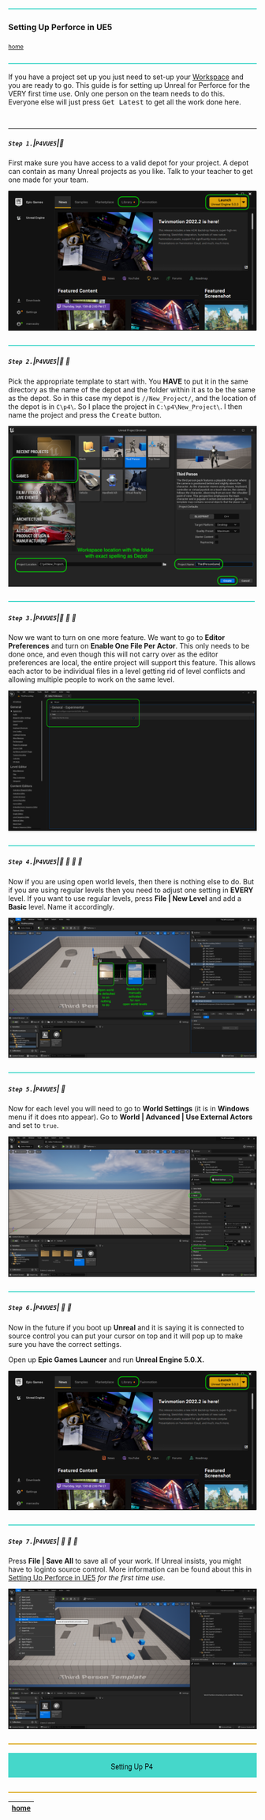 ![](../images/line3.png)

### Setting Up Perforce in UE5

<sub>[home](../README.md#user-content-p4v)</sub>

![](../images/line3.png)

If you have a project set up you just need to set-up your [Workspace](https://github.com/maubanel/p4v-unreal/blob/main/workspaces/README.md#user-content-workspaces-in-p4v) and you are ready to go.  This guide is for setting up Unreal for Perforce for the VERY first time use. Only one person on the team needs to do this.  Everyone else will just press <kbd>Get Latest</kbd> to get all the work done here.

<br>

---


##### `Step 1.`\|`P4VUE5`|:small_blue_diamond:

First make sure you have access to a valid depot for your project.  A depot can contain as many Unreal projects as you like.  Talk to your teacher to get one made for your team.

![alt text](images/runUnrealEngine.png)

![](../images/line2.png)

##### `Step 2.`\|`P4VUE5`|:small_blue_diamond: :small_blue_diamond: 

Pick the appropriate template to start with.  You **HAVE** to put it in the same directory as the name of the depot and the folder within it as to be the same as the depot. So in this case my depot is `//New_Project/`, and the location of the depot is in `C\p4\`.  So I place the project in `C:\p4\New_Project\`.  I then name the project and press the <kbd>Create</kbd> button.

![create new third person game project](images/createNewGame.png)


![](../images/line2.png)

##### `Step 3.`\|`P4VUE5`|:small_blue_diamond: :small_blue_diamond: :small_blue_diamond:

Now we want to turn on one more feature.  We want to go to **Editor Preferences** and turn on **Enable One File Per Actor**.  This only needs to be done once, and even though this will not carry over as the editor preferences are local, the entire project will support this feature.  This allows each actor to be individual files in a level getting rid of level conflicts and allowing multiple people to work on the same level.

![turn on one file per actor](images/enableOneFilePerActor.png)

![](../images/line2.png)

##### `Step 4.`\|`P4VUE5`|:small_blue_diamond: :small_blue_diamond: :small_blue_diamond: :small_blue_diamond:

Now if you are using open world levels, then there is nothing else to do. But if you are using regular levels then you need to adjust one setting in **EVERY** level.  If you want to use regular levels, press **File | New Level** and add a **Basic** level.  Name it accordingly.

![add basic level](images/oneFilePerActor.png)

![](../images/line2.png)

##### `Step 5.`\|`P4VUE5`| :small_orange_diamond:

Now for each level you will need to go to **World Settings** (it is in **Windows** menu if it does nto appear).  Go to  **World | Advanced | Use External Actors** and set to `true`.

![turn on use external actors](images/useExternalActors.png)

![](../images/line2.png)

##### `Step 6.`\|`P4VUE5`| :small_orange_diamond: :small_blue_diamond:

Now in the future if you boot up **Unreal** and it is saying it is connected to source control you can put your cursor on top and it will pop up to make sure you have the correct settings.

Open up **Epic Games Launcer** and run **Unreal Engine 5.0.X.**

![run ue5](images/runUnrealEngine.png)

![](../images/line2.png)

##### `Step 7.`\|`P4VUE5`| :small_orange_diamond: :small_blue_diamond: :small_blue_diamond:

Press **File | Save All** to save all of your work.  If Unreal insists, you might have to loginto source control.  More information can be found about this in [Setting Up Perforce in UE5](../ue5/README.md#user-content-setting-up-perforce-in-ue5) *for the first time use*.

![save project](images/saveAll.png)

![](../images/line.png)

![setting up p4 banner](images/banner.png)


![](../images/line.png)

| [home](../README.md#user-content-p4v) | 
|---|
